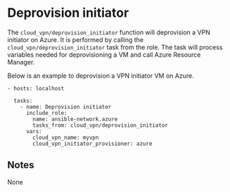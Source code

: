 # Deprovision initiator
The `cloud_vpn/deprovision_initiator` function will deprovision a VPN initiator
on Azure.
It is performed by calling the `cloud_vpn/deprovision_initiator` task from the role.
The task will process variables needed for deprovisioning a VM and call Azure Resource Manager.

Below is an example to deprovision a VPN initiator VM on Azure.

```
- hosts: localhost

  tasks:
    - name: Deprovision initiator
      include_role:
        name: ansible-network.azure
        tasks_from: cloud_vpn/deprovision_initiator
      vars:
        cloud_vpn_name: myvpn
        cloud_vpn_initiator_provisioner: azure
```

## Notes
None
